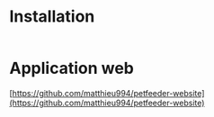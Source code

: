 # Installation
```bash
```

# Application web
[https://github.com/matthieu994/petfeeder-website](https://github.com/matthieu994/petfeeder-website)
